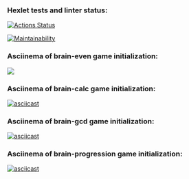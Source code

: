 ### Hexlet tests and linter status:
[![Actions Status](https://github.com/exlawyer/frontend-project-44/workflows/hexlet-check/badge.svg)](https://github.com/exlawyer/frontend-project-44/actions)

[![Maintainability](https://api.codeclimate.com/v1/badges/607b04b032d45f156257/maintainability)](https://codeclimate.com/github/exlawyer/frontend-project-44/maintainability)

### Asciinema of brain-even game initialization:
<a href="https://asciinema.org/a/MaucyK9FBuf1iBnu2LVAJ52bS" target="_blank"><img src="https://asciinema.org/a/MaucyK9FBuf1iBnu2LVAJ52bS.svg" /></a>

### Asciinema of brain-calc game initialization:
[![asciicast](https://asciinema.org/a/KBfgyBvwTjCiLVz1MEDcWDlbT.svg)](https://asciinema.org/a/KBfgyBvwTjCiLVz1MEDcWDlbT)

### Asciinema of brain-gcd game initialization:
[![asciicast](https://asciinema.org/a/3c7sjX6pMuctBxHahwSbXlu8Z.svg)](https://asciinema.org/a/3c7sjX6pMuctBxHahwSbXlu8Z)

### Asciinema of brain-progression game initialization:
[![asciicast](https://asciinema.org/a/On4OONip0GjLQqB0CLgNa204v.svg)](https://asciinema.org/a/On4OONip0GjLQqB0CLgNa204v)
